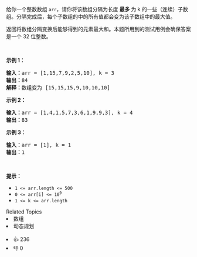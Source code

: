 <p>给你一个整数数组 <code>arr</code>，请你将该数组分隔为长度 <strong>最多 </strong>为 k 的一些（连续）子数组。分隔完成后，每个子数组的中的所有值都会变为该子数组中的最大值。</p>

<p>返回将数组分隔变换后能够得到的元素最大和。本题所用到的测试用例会确保答案是一个 32 位整数。</p>

<p>&nbsp;</p>

<p><strong>示例 1：</strong></p>

<pre>
<strong>输入：</strong>arr = [1,15,7,9,2,5,10], k = 3
<strong>输出：</strong>84
<strong>解释：</strong>数组变为 [15,15,15,9,10,10,10]</pre>

<p><strong>示例 2：</strong></p>

<pre>
<strong>输入：</strong>arr = [1,4,1,5,7,3,6,1,9,9,3], k = 4
<strong>输出：</strong>83
</pre>

<p><strong>示例 3：</strong></p>

<pre>
<strong>输入：</strong>arr = [1], k = 1
<strong>输出：</strong>1
</pre>

<p>&nbsp;</p>

<p><strong>提示：</strong></p>

<ul> 
 <li><code>1 &lt;= arr.length &lt;= 500</code></li> 
 <li><code>0 &lt;= arr[i] &lt;= 10<sup>9</sup></code></li> 
 <li><code>1 &lt;= k &lt;= arr.length</code></li> 
</ul>

<div><div>Related Topics</div><div><li>数组</li><li>动态规划</li></div></div><br><div><li>👍 236</li><li>👎 0</li></div>